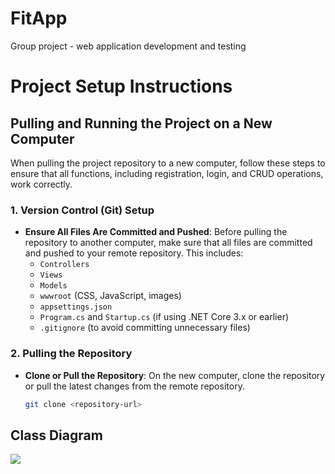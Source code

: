 # FitApp
 Group project - web application development and testing
# Project Setup Instructions

## Pulling and Running the Project on a New Computer

When pulling the project repository to a new computer, follow these steps to ensure that all functions, including registration, login, and CRUD operations, work correctly.

### 1. Version Control (Git) Setup

- **Ensure All Files Are Committed and Pushed**: Before pulling the repository to another computer, make sure that all files are committed and pushed to your remote repository. This includes:
  - `Controllers`
  - `Views`
  - `Models`
  - `wwwroot` (CSS, JavaScript, images)
  - `appsettings.json`
  - `Program.cs` and `Startup.cs` (if using .NET Core 3.x or earlier)
  - `.gitignore` (to avoid committing unnecessary files)

### 2. Pulling the Repository

- **Clone or Pull the Repository**: On the new computer, clone the repository or pull the latest changes from the remote repository.

  ```bash
  git clone <repository-url>

  
## Class Diagram
![](ClassDiagram/Fithub-UMLClassDiagram.jpg)

